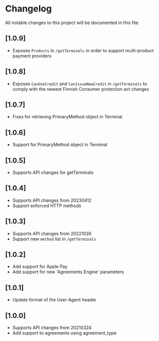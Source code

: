 # Changelog
All notable changes to this project will be documented in this file.

## [1.0.9]

- Exposes `Products` in `/getTerminals` in order to support multi-product payment providers

## [1.0.8]

- Exposes `CanUseCredit` and `CanIssueNewCredit` in `/getTerminals` to comply with the newest Finnish Consumer protection act changes

## [1.0.7]

- Fixes for retrieving PrimaryMethod object in Terminal

## [1.0.6]

- Support for PrimaryMethod object in Terminal

## [1.0.5]

- Supports API changes for getTerminals

## [1.0.4]

- Supports API changes from 20230412
- Support enforced HTTP methods

## [1.0.3]

- Supports API changes from 20221026
- Support new `method` list in `/getTerminals`

## [1.0.2]

- Add support for Apple Pay
- Add support for new 'Agreements Engine' parameters

## [1.0.1]

- Update format of the User-Agent header

## [1.0.0]

- Supports API changes from 20210324
- Add support to agreements using agreement_type

